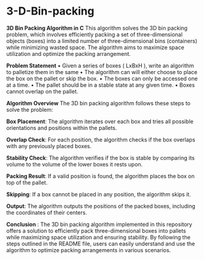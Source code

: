 # 3-D-Bin-packing
**3D Bin Packing Algorithm in C**
This algorithm solves the 3D bin packing problem, which involves efficiently packing a set of three-dimensional objects (boxes) into a limited number of three-dimensional bins (containers) while minimizing wasted space. The algorithm aims to maximize space utilization and optimize the packing arrangement.

**Problem Statement**
• Given a series of boxes ( LxBxH ), write an algorithm to palletize them in the same
• The algorithm can will either choose to place the box on the pallet or skip the box.
• The boxes can only be accessed one at a time.
• The pallet should be in a stable state at any given time.
• Boxes cannot overlap on the pallet.

**Algorithm Overview**
The 3D bin packing algorithm follows these steps to solve the problem:

**Box Placement**: The algorithm iterates over each box and tries all possible orientations and positions within the pallets.

**Overlap Check**: For each position, the algorithm checks if the box overlaps with any previously placed boxes.

**Stability Check**: The algorithm verifies if the box is stable by comparing its volume to the volume of the lower boxes it rests upon.

**Packing Result**: If a valid position is found, the algorithm places the box on top of the pallet.

**Skipping**: If a box cannot be placed in any position, the algorithm skips it.

**Output**: The algorithm outputs the positions of the packed boxes, including the coordinates of their centers.



**Conclusion** : 
The 3D bin packing algorithm implemented in this repository offers a solution to efficiently pack three-dimensional boxes into pallets while maximizing space utilization and ensuring stability. By following the steps outlined in the README file, users can easily understand and use the algorithm to optimize packing arrangements in various scenarios.

